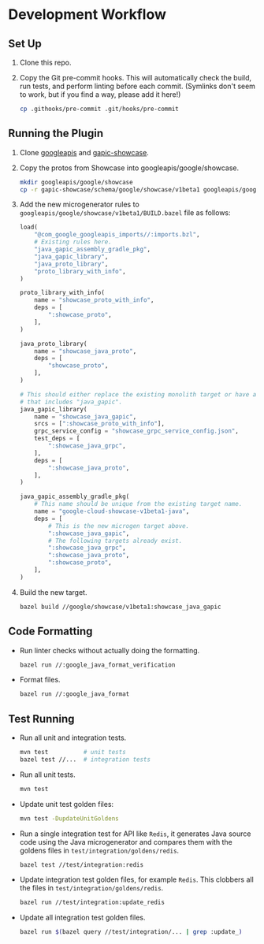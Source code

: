 # Development Workflow

## Set Up

1.  Clone this repo.

2.  Copy the Git pre-commit hooks. This will automatically check the build, run
    tests, and perform linting before each commit. (Symlinks don't seem to work,
    but if you find a way, please add it here!)

    ```sh
    cp .githooks/pre-commit .git/hooks/pre-commit
    ```

## Running the Plugin

1.  Clone [googleapis](https://github.com/googleapis/googleapis) and
    [gapic-showcase](https://github.com/googleapis/gapic-showcase/).

2.  Copy the protos from Showcase into googleapis/google/showcase.

    ```sh
    mkdir googleapis/google/showcase
    cp -r gapic-showcase/schema/google/showcase/v1beta1 googleapis/google/showcase/v1beta1
    ```

3.  Add the new microgenerator rules to
    `googleapis/google/showcase/v1beta1/BUILD.bazel` file as follows:

    ```python
    load(
        "@com_google_googleapis_imports//:imports.bzl",
        # Existing rules here.
        "java_gapic_assembly_gradle_pkg",
        "java_gapic_library",
        "java_proto_library",
        "proto_library_with_info",
    )

    proto_library_with_info(
        name = "showcase_proto_with_info",
        deps = [
            ":showcase_proto",
        ],
    )

    java_proto_library(
        name = "showcase_java_proto",
        deps = [
            "showcase_proto",
        ],
    )

    # This should either replace the existing monolith target or have a unique name
    # that includes "java_gapic".
    java_gapic_library(
        name = "showcase_java_gapic",
        srcs = [":showcase_proto_with_info"],
        grpc_service_config = "showcase_grpc_service_config.json",
        test_deps = [
            ":showcase_java_grpc",
        ],
        deps = [
            ":showcase_java_proto",
        ],
    )

    java_gapic_assembly_gradle_pkg(
        # This name should be unique from the existing target name.
        name = "google-cloud-showcase-v1beta1-java",
        deps = [
            # This is the new microgen target above.
            ":showcase_java_gapic",
            # The following targets already exist.
            ":showcase_java_grpc",
            ":showcase_java_proto",
            ":showcase_proto",
        ],
    )
    ```

4.  Build the new target.

    ```sh
    bazel build //google/showcase/v1beta1:showcase_java_gapic
    ```

## Code Formatting

-   Run linter checks without actually doing the formatting.

    ```sh
    bazel run //:google_java_format_verification
    ```

-   Format files.

    ```sh
    bazel run //:google_java_format
    ```

## Test Running

-   Run all unit and integration tests.

    ```sh
    mvn test          # unit tests
    bazel test //...  # integration tests
    ```

-   Run all unit tests.

    ```sh
    mvn test
    ```

-   Update unit test golden files:

    ```sh
    mvn test -DupdateUnitGoldens
    ```

-   Run a single integration test for API like `Redis`, it generates Java source
    code using the Java microgenerator and compares them with the goldens files
    in `test/integration/goldens/redis`.

    ```sh
    bazel test //test/integration:redis
    ```

-   Update integration test golden files, for example `Redis`. This clobbers all the
    files in `test/integration/goldens/redis`.

    ```sh
    bazel run //test/integration:update_redis
    ```

-   Update all integration test golden files.

    ```sh
    bazel run $(bazel query //test/integration/... | grep :update_) 
    ```

